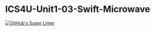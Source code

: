 # ICS4U-Unit1-03-Swift-Microwave
[![GitHub's Super Linter](https://github.com/Jenoe-Balote/ICS4U-Unit1-03-Swift-Microwave/workflows/GitHub's%20Super%20Linter/badge.svg)](https://github.com/Jenoe-Balote/ICS4U-Unit1-03-Swift-Microwave/actions)
